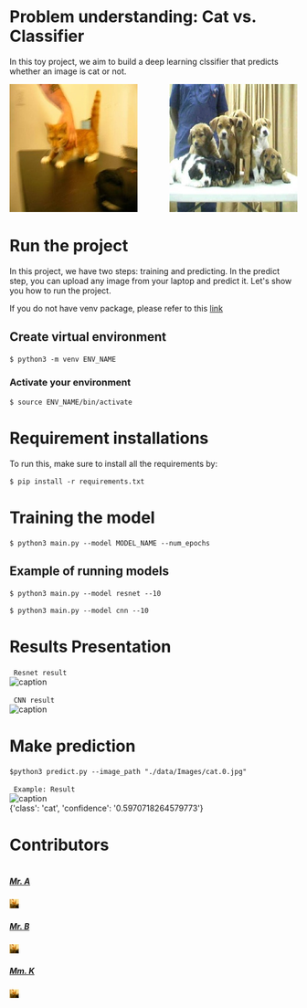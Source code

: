 # Problem understanding: Cat vs. Classifier
In this toy project, we aim to build a deep learning clssifier that predicts whether an image is cat or not. </br>

<img src="images/cat.0.jpg">
<img src="images/dog.0.jpg" align="right">

<br>

# Run the project
In this project, we have two steps: training and predicting. In the predict step, you can upload any image from your laptop and predict it. Let's show you how to run the project.

If you do not have venv package, please refer to this [link](https://linuxize.com/post/how-to-create-python-virtual-environments-on-ubuntu-18-04/)
</br>

## Create virtual environment 

```
$ python3 -m venv ENV_NAME
```
### Activate your environment 

```
$ source ENV_NAME/bin/activate
```

# Requirement installations
To run this, make sure to install all the requirements by:

```
$ pip install -r requirements.txt 
```
# Training the model

```
$ python3 main.py --model MODEL_NAME --num_epochs
```
## Example of running models

```
$ python3 main.py --model resnet --10
```

```
$ python3 main.py --model cnn --10
```

# Results Presentation

``` Resnet result```  </br>
![caption](images/train_res.png) 

``` CNN result```  </br>
![caption](images/train_res.png) 

# Make prediction

```
$python3 predict.py --image_path "./data/Images/cat.0.jpg"
```

``` Example: Result```  </br>
![caption](data/Images/cat.0.jpg) </br>
{'class': 'cat', 'confidence': '0.5970718264579773'}


# Contributors #
<div style="display:flex;align-items:center">

<div style="display:flex;align-items:center">
    <div>
        <h5> <a href='..'> Mr. A </a> </h5> <img src="images/cat.0.jpg" height= 7% width= 7%>
<div>
    <h5> <a href='.'> Mr. B </a> </h5> <img src="images/cat.0.jpg" height= 7% width= 7%>
    
<div>
    <h5> <a href='.'> Mm. K </a> </h5> <img src="images/cat.0.jpg" height= 7% width= 7%>
    
</div>